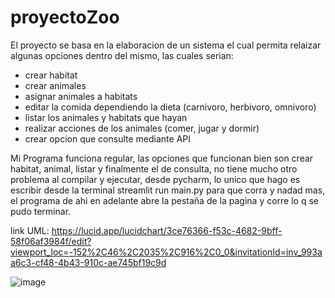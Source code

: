 # proyectoZoo

El proyecto se basa en la elaboracion de un sistema el cual permita relaizar algunas opciones dentro del mismo, las cuales serian:

  - crear habitat
  - crear animales
  - asignar animales a habitats
  - editar la comida dependiendo la dieta (carnivoro, herbivoro, omnivoro)
  - listar los animales y habitats que hayan 
  - realizar acciones de los animales (comer, jugar y dormir)
  - crear opcion que consulte mediante API

Mi Programa funciona regular, las opciones que funcionan bien son crear habitat, animal, listar y finalmente el de consulta, no tiene mucho otro problema al compilar y ejecutar, desde pycharm, lo unico que hago es escribir desde la terminal streamlit run main.py para que corra y nadad mas, el programa de ahi en adelante abre la pestaña de la pagina y corre lo q se pudo terminar.

link UML: https://lucid.app/lucidchart/3ce76366-f53c-4682-9bff-58f06af3984f/edit?viewport_loc=-152%2C46%2C2035%2C916%2C0_0&invitationId=inv_993aa6c3-cf48-4b43-910c-ae745bf19c9d


![image](https://github.com/oggioni2004/proyectoZoo/assets/102446501/2fc2e628-ec5b-4eb8-ada2-8d0f06a7d7d5)
